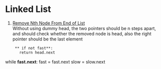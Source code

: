 # Linked List
1. [Remove Nth Node From End of List](https://leetcode.com/problems/remove-nth-node-from-end-of-list)  
    Without using dummy head, the two pointers should be n steps apart, and should check whether the removed node is head, also the right pointer should be the last element
   ```
    ** if not fast**:
      return head.next

  while **fast.next**:
      fast = fast.next
      slow = slow.next
   ```
   
